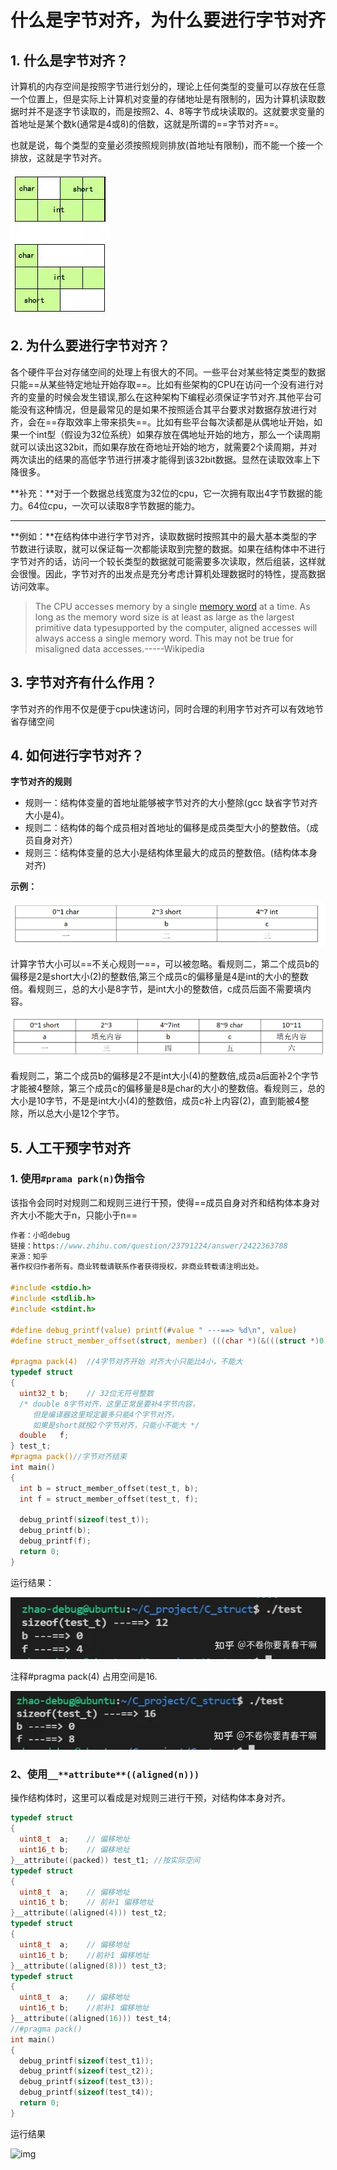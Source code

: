 # 什么是字节对齐，为什么要进行字节对齐

## 1. 什么是字节对齐？

计算机的内存空间是按照字节进行划分的，理论上任何类型的变量可以存放在任意一个位置上，但是实际上计算机对变量的存储地址是有限制的，因为计算机读取数据时并不是逐字节读取的，而是按照2、4、8等字节成块读取的。这就要求变量的首地址是某个数k(通常是4或8)的倍数，这就是所谓的==字节对齐==。

也就是说，每个类型的变量必须按照规则排放(首地址有限制)，而不能一个接一个排放，这就是字节对齐。

![image-20230928141556145](./../99.Figure/03-020/image-20230928141556145.png)



## 2. 为什么要进行字节对齐？

各个硬件平台对存储空间的处理上有很大的不同。一些平台对某些特定类型的数据只能==从某些特定地址开始存取==。比如有些架构的CPU在访问一个没有进行对齐的变量的时候会发生错误,那么在这种架构下编程必须保证字节对齐.其他平台可能没有这种情况，但是最常见的是如果不按照适合其平台要求对数据存放进行对齐，会在==存取效率上带来损失==。比如有些平台每次读都是从偶地址开始，如果一个int型（假设为32位系统）如果存放在偶地址开始的地方，那么一个读周期就可以读出这32bit，而如果存放在奇地址开始的地方，就需要2个读周期，并对两次读出的结果的高低字节进行拼凑才能得到该32bit数据。显然在读取效率上下降很多。

**补充：**对于一个数据总线宽度为32位的cpu，它一次拥有取出4字节数据的能力。64位cpu，一次可以读取8字节数据的能力。

----

**例如：**在结构体中进行字节对齐，读取数据时按照其中的最大基本类型的字节数进行读取，就可以保证每一次都能读取到完整的数据。如果在结构体中不进行字节对齐的话，访问一个较长类型的数据就可能需要多次读取，然后组装，这样就会很慢。因此，字节对齐的出发点是充分考虑计算机处理数据时的特性，提高数据访问效率。

> The CPU accesses memory by a single [memory word](https://en.wikipedia.org/wiki/Memory_word) at a time. As long as the memory word size is at least as large as the largest primitive data typesupported by the computer, aligned accesses will always access a single memory word. This may not be true for misaligned data accesses.-----Wikipedia



## 3. 字节对齐有什么作用？

字节对齐的作用不仅是便于cpu快速访问，同时合理的利用字节对齐可以有效地节省存储空间



## 4. 如何进行字节对齐？

**字节对齐的规则**

- 规则一：结构体变量的首地址能够被字节对齐的大小整除(gcc 缺省字节对齐大小是4)。
- 规则二：结构体的每个成员相对首地址的偏移是成员类型大小的整数倍。（成员自身对齐）
- 规则三：结构体变量的总大小是结构体里最大的成员的整数倍。(结构体本身对齐)



**示例：**

![image-20230928144940929](./../99.Figure/03-020/image-20230928144940929.png)

计算字节大小可以==不关心规则一==，可以被忽略。看规则二，第二个成员b的偏移是2是short大小(2)的整数倍,第三个成员c的偏移量是4是int的大小的整数倍。看规则三，总的大小是8字节，是int大小的整数倍，c成员后面不需要填内容。

![](./../99.Figure/03-020/v2-77ffb1df9bce32dc941c06412d62c910_720w.png)

看规则二，第二个成员b的偏移是2不是int大小(4)的整数倍,成员a后面补2个字节才能被4整除，第三个成员c的偏移量是8是char的大小的整数倍。看规则三，总的大小是10字节，不是是int大小(4)的整数倍，成员c补上内容(2)，直到能被4整除，所以总大小是12个字节。



## 5. 人工干预字节对齐

### 1. 使用`#prama park(n)`伪指令

该指令会同时对规则二和规则三进行干预，使得==成员自身对齐和结构体本身对齐大小不能大于n，只能小于n==

```c
作者：小昭debug
链接：https://www.zhihu.com/question/23791224/answer/2422363788
来源：知乎
著作权归作者所有。商业转载请联系作者获得授权，非商业转载请注明出处。

#include <stdio.h>
#include <stdlib.h>
#include <stdint.h>

#define debug_printf(value) printf(#value " ---==> %d\n", value)
#define struct_member_offset(struct, member) (((char *)(&(((struct *)0)->member))) - ((char *)0))

#pragma pack(4)  //4字节对齐开始 对齐大小只能比4小，不能大
typedef struct
{
  uint32_t b;    // 32位无符号整数
  /* double 8字节对齐，这里正常是要补4字节内容，
     但是编译器这里规定最多只能4个字节对齐，
     如果是short就按2个字节对齐，只能小不能大 */
  double   f;
} test_t;
#pragma pack()//字节对齐结束
int main()
{
  int b = struct_member_offset(test_t, b);
  int f = struct_member_offset(test_t, f);

  debug_printf(sizeof(test_t));
  debug_printf(b);
  debug_printf(f);
  return 0;
}
```

运行结果：

![img](./../99.Figure/03-020/v2-9368506b625f4be88a382c520dfb2a8b_720w.webp)

注释#pragma pack(4)  占用空间是16.

![img](./../99.Figure/03-020/v2-25ecf666d7b3b2b006d5acf7ac4637d0_720w.webp)



### 2、使用`__**attribute**((aligned(n)))`

操作结构体时，这里可以看成是对规则三进行干预，对结构体本身对齐。

```c
typedef struct
{
  uint8_t  a;    // 偏移地址
  uint16_t b;    // 偏移地址
}__attribute((packed)) test_t1; //按实际空间 
typedef struct
{
  uint8_t  a;    // 偏移地址
  uint16_t b;    // 前补1 偏移地址
}__attribute((aligned(4))) test_t2;
typedef struct
{
  uint8_t  a;    // 偏移地址
  uint16_t b;    //前补1 偏移地址
}__attribute((aligned(8))) test_t3;
typedef struct
{
  uint8_t  a;    // 偏移地址
  uint16_t b;    //前补1 偏移地址
}__attribute((aligned(16))) test_t4;
//#pragma pack()
int main()
{
  debug_printf(sizeof(test_t1));
  debug_printf(sizeof(test_t2));
  debug_printf(sizeof(test_t3));
  debug_printf(sizeof(test_t4));
  return 0;
}
```

运行结果

![img](https://picx.zhimg.com/80/v2-2d6b064fa116a59e5ca667486873a692_720w.webp?source=1940ef5c)